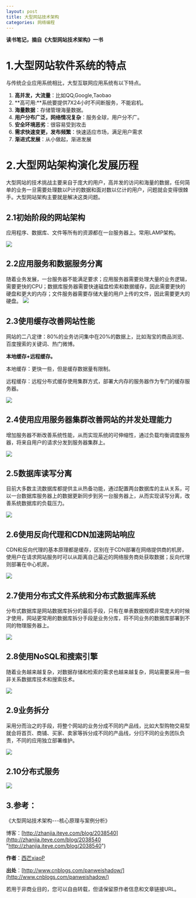 ```yaml
---
layout: post
title: 大型网站技术架构
categories: 网络编程
---
```

**读书笔记，摘自《大型网站技术架构》一书**

# **1.大型网站软件系统的特点**

与传统企业应用系统相比，大型互联网应用系统有以下特点。

1.  **高并发，大流量**：比如QQ,Google,Taobao
2.  **高可用:**系统要提供7X24小时不间断服务，不能宕机。
3.  **海量数据**：存储管理海量数据。
4.  **用户分布广泛，网络情况复杂**：服务全球，用户分不广。
5.  **安全环境恶劣**：很容易受到攻击
6.  **需求快速变更，发布频繁**：快速适应市场，满足用户需求
7.  **渐进式发展**：从小做起，渐进发展

# **2.大型网站架构演化发展历程**

大型网站的技术挑战主要来自于庞大的用户，高并发的访问和海量的数据，任何简单的业务一旦需要处理数以P计的数据和面对数以亿计的用户，问题就会变得很棘手。大型网站架构主要就是解决这类问题。

## 2.1初始阶段的网站架构

应用程序、数据库、文件等所有的资源都在一台服务器上。常用LAMP架构。

![](http://7xsvsk.com2.z0.glb.clouddn.com/%E5%A4%A7%E5%9E%8B%E7%BD%91%E7%AB%99%E6%9E%B6%E6%9E%841.png)

## 2.2应用服务和数据服务分离

随着业务发展，一台服务器不能满足要求；应用服务器需要处理大量的业务逻辑，需要更快的CPU；数据库服务器需要快速磁盘检索和数据缓存，因此需要更快的硬盘和更大的内存；文件服务器需要存储大量的用户上传的文件，因此需要更大的硬盘。
![](http://7xsvsk.com2.z0.glb.clouddn.com/%E5%A4%A7%E5%9E%8B%E7%BD%91%E7%AB%99%E6%9E%B6%E6%9E%842.png)

## 2.3使用缓存改善网站性能

网站的二八定律：80%的业务访问集中在20%的数据上，比如淘宝的商品浏览、百度搜索的关键词、热门微博。

**本地缓存+远程缓存。**

本地缓存：更快一些，但是缓存数据量有限制。

远程缓存：远程分布式缓存使用集群方式，部署大内存的服务器作为专门的缓存服务器。

![](http://7xsvsk.com2.z0.glb.clouddn.com/%E5%A4%A7%E5%9E%8B%E7%BD%91%E7%AB%99%E6%9E%B6%E6%9E%843.png)

## 2.4使用应用服务器集群改善网站的并发处理能力

增加服务器不断改善系统性能，从而实现系统的可伸缩性，通过负载均衡调度服务器，将来自用户的请求分发到服务器集群上。

![](http://7xsvsk.com2.z0.glb.clouddn.com/%E5%A4%A7%E5%9E%8B%E7%BD%91%E7%AB%99%E6%9E%B6%E6%9E%844.png)

## 2.5数据库读写分离

目前大多数主流数据库都提供主从热备功能，通过配置两台数据库的主从关系，可以一台数据库服务器上的数据更新同步到另一台服务器上，从而实现读写分离，改善系统数据库的负载压力。

![](http://7xsvsk.com2.z0.glb.clouddn.com/%E5%A4%A7%E5%9E%8B%E7%BD%91%E7%AB%99%E6%9E%B6%E6%9E%845.png)

## 2.6使用反向代理和CDN加速网站响应

CDN和反向代理的基本原理都是缓存，区别在于CDN部署在网络提供商的机房，使用户在请求网站服务时可以从距离自己最近的网络服务商处获取数据；反向代理则部署在中心机房。

![](http://7xsvsk.com2.z0.glb.clouddn.com/%E5%A4%A7%E5%9E%8B%E7%BD%91%E7%AB%99%E6%9E%B6%E6%9E%846.png)

## 2.7使用分布式文件系统和分布式数据库系统

分布式数据库是网站数据库拆分的最后手段，只有在单表数据规模非常庞大的时候才使用，网站更常用的数据库拆分手段是业务分库，将不同业务的数据库部署到不同的物理服务器上。

![](http://7xsvsk.com2.z0.glb.clouddn.com/%E5%A4%A7%E5%9E%8B%E7%BD%91%E7%AB%99%E6%9E%B6%E6%9E%847.png)

## 2.8使用NoSQL和搜索引擎

随着业务越来越复杂，对数据存储和检索的需求也越来越复杂，网站需要采用一些非关系数据库技术和搜索技术。

![](http://7xsvsk.com2.z0.glb.clouddn.com/%E5%A4%A7%E5%9E%8B%E7%BD%91%E7%AB%99%E6%9E%B6%E6%9E%848.png)

## 2.9业务拆分

采用分而治之的手段，将整个网站的业务分成不同的产品线，比如大型购物交易型就会将首页、商铺、买家、卖家等拆分成不同的产品线，分归不同的业务团队负责，不同的应用独立部署维护。

![](http://7xsvsk.com2.z0.glb.clouddn.com/%E5%A4%A7%E5%9E%8B%E7%BD%91%E7%AB%99%E6%9E%B6%E6%9E%849.png)

## 2.10分布式服务

![](http://7xsvsk.com2.z0.glb.clouddn.com/%E5%A4%A7%E5%9E%8B%E7%BD%91%E7%AB%99%E6%9E%B6%E6%9E%8410.png)

## 3.参考：

《大型网站技术架构---核心原理与案例分析》

博客：[http://zhanjia.iteye.com/blog/2038540](http://zhanjia.iteye.com/blog/2038540 "http://zhanjia.iteye.com/blog/2038540")

**作者**：[西芒xiaoP](http://www.cnblogs.com/panweishadow/)

**出处**：[http://www.cnblogs.com/panweishadow/](http://www.cnblogs.com/panweishadow/)

若用于非商业目的，您可以自由转载，但请保留原作者信息和文章链接URL。
